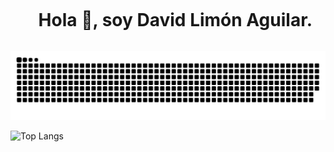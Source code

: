 
<div id="user-content-toc">
  <ul align="center">
    <summary><h1 style="display: inline-block">Hola 👋, soy David Limón Aguilar.</h1></summary>
  </ul>
</div>
<!--- snake -->
<div align="center">
  <img  src="https://github.com/1999AZZAR/1999AZZAR/blob/main/resources/img/grid-snake.svg"
       alt="snake" /></a>
</div>



![Top Langs](https://github-readme-stats.vercel.app/api/top-langs/?username=DavidLimonAguilar&langs_count=8)

